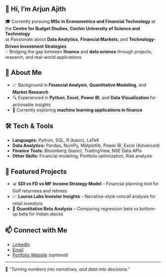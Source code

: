 ## 👋 Hi, I’m Arjun Ajith

🎓 Currently pursuing **MSc in Econometrics and Financial Technology** at the **Centre for Budget Studies**, **Cochin University of Science and Technology**  
📊 Passionate about **Data Analytics**, **Financial Markets**, and **Technology-Driven Investment Strategies**  
💡 Bridging the gap between **finance** and **data science** through projects, research, and real-world applications

## 🚀 About Me
- 📈 Background in **Financial Analysis**, **Quantitative Modeling**, and **Market Research**  
- 🔍 Experienced in **Python**, **Excel**, **Power BI**, and **Data Visualization** for actionable insights    
- 🌱 Currently exploring **machine learning applications in finance**

## 🛠️ Tech & Tools
- **Languages:** Python, SQL, R (basic), LaTeX  
- **Data Analytics:** Pandas, NumPy, Matplotlib, Power BI, Excel (Advanced)  
- **Finance Tools:** Bloomberg (basic), TradingView, NSE Data APIs  
- **Other Skills:** Financial modeling, Portfolio optimization, Risk analysis

## 📌 Featured Projects
- 📊 **SDI vs FD vs MF Income Strategy Model** – Financial planning tool for Gulf returnees and retirees  
- 📈 **Laurus Labs Investor Insights** – Narrative-style concall analysis for retail investors  
- 🧮 **Quantitative Beta Analysis** – Comparing regression beta vs bottom-up beta for Indian stocks  


## 📫 Connect with Me
- [LinkedIn](https://www.linkedin.com/in/arjunbkallara/)  
- [Email](arjunbkallara@gmail.com)  
- [Portfolio Website](https://yourportfolio.com) *(optional)*  

---

💬 *"Turning numbers into narratives, and data into decisions."*

